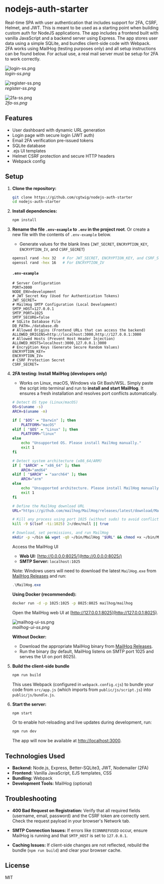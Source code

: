 # nodejs-auth-starter
Real-time SPA with user authentication that includes support for 2FA, CSRF, Helmet, and JWT. This is meant to be used as a starting point when building custom auth for NodeJS applications. The app includes a frontend built with vanilla JavaScript and a backend server using Express. The app stores user data using a simple SQLite, and bundles client-side code with Webpack. 2FA works using MailHog (testing purposes only) and all setup instructions can be found below. For actual use, a real mail server  must be setup for 2FA to work correctly.

![login-ss.png](images/login-ss.png)  
*login-ss.png*

![register-ss.png](images/register-ss.png)  
*register-ss.png*

![2fa-ss.png](images/2fa-ss.png)  
*2fa-ss.png*

## Features

- User dashboard with dynamic URL generation
- Login page with secure login (JWT auth)
- Email 2FA verification pre-issued tokens
- SQLite database
- .ejs UI templates
- Helmet CSRF protection and secure HTTP headers
- Webpack config

## Setup

1. **Clone the repository:**
   ```bash
   git clone https://github.com/cgtwig/nodejs-auth-starter
   cd nodejs-auth-starter
   ```

2. **Install dependencies:**
   ```bash
   npm install
   ```

3. **Rename the file `.env-example` to `.env` in the project root**. Or create a new file with the contents of `.env-example` below.
   - Generate values for the blank lines (`JWT_SECRET`, `ENCRYPTION_KEY`, `ENCRYPTION_IV`, and `CSRF_SECRET`)
   ```bash
   openssl rand -hex 32   # For JWT_SECRET, ENCRYPTION_KEY, and CSRF_SECRET (generate different one for each)
   openssl rand -hex 16   # For ENCRYPTION_IV
   ```

   #### `.env-example`
   ```env
   # Server Configuration
   PORT=3000
   NODE_ENV=development
   # JWT Secret Key (Used for Authentication Tokens)
   JWT_SECRET=
   # MailHog SMTP Configuration (Local Development)
   SMTP_HOST=127.0.0.1
   SMTP_PORT=1025
   SMTP_SECURE=false
   # SQLite Database File
   DB_PATH=./database.db
   # Allowed Origins (Frontend URLs that can access the backend)
   ALLOWED_ORIGINS=http://localhost:3000,http://127.0.0.1:3000
   # Allowed Hosts (Prevent Host Header Injection)
   ALLOWED_HOSTS=localhost:3000,127.0.0.1:3000
   # Encryption Keys (Generate Secure Random Values)
   ENCRYPTION_KEY=
   ENCRYPTION_IV=
   # CSRF Protection Secret
   CSRF_SECRET=
   ```
   
4. **2FA testing: Install MailHog (developers only)**
   - Works on Linux, macOS, Windows via Git Bash/WSL.
   Simply paste the script into terminal and run to **install and start MailHog**. It ensures a fresh installation and resolves port conflicts automatically.
   ```bash
   # Detect OS type (Linux/macOS)
   OS=$(uname -s)
   ARCH=$(uname -m)
   
   if [ "$OS" = "Darwin" ]; then
       PLATFORM="macOS"
   elif [ "$OS" = "Linux" ]; then
       PLATFORM="linux"
   else
       echo "Unsupported OS. Please install MailHog manually."
       exit 1
   fi
   
   # Detect system architecture (x86_64/ARM)
   if [ "$ARCH" = "x86_64" ]; then
       ARCH="amd64"
   elif [ "$ARCH" = "aarch64" ]; then
       ARCH="arm"
   else
       echo "Unsupported architecture. Please install MailHog manually."
       exit 1
   fi
   
   # Define the MailHog download URL
   URL="https://github.com/mailhog/MailHog/releases/latest/download/MailHog_${PLATFORM}_${ARCH}"
   
   # Kill any process using port 1025 (without sudo) to avoid conflicts
   kill -9 $(lsof -ti:1025) 2>/dev/null || true
   
   # Download, set permissions, and run MailHog
   mkdir -p ~/bin && wget -qO ~/bin/MailHog "$URL" && chmod +x ~/bin/MailHog && ~/bin/MailHog
   ```
   Access the MailHog UI
   - **Web UI:** [http://0.0.0.0:8025/](http://0.0.0.0:8025/) 
   - **SMTP Server:** `localhost:1025`
   
   Note: Windows users will need to download the latest `MailHog.exe` from [MailHog Releases](https://github.com/mailhog/MailHog/releases) and run:
   ```powershell
   .\MailHog.exe
   ```
   
   **Using Docker (recommended):**
   ```bash
   docker run -d -p 1025:1025 -p 8025:8025 mailhog/mailhog
   ```
   Open the MailHog web UI at [http://127.0.0.1:8025](http://127.0.0.1:8025).
   
   ![mailhog-ui-ss.png](images/mailhog-ui-ss.png)  
   *mailhog-ui-ss.png*

   **Without Docker:**
   - Download the appropriate MailHog binary from [MailHog Releases](https://github.com/mailhog/MailHog/releases).
   - Run the binary (by default, MailHog listens on SMTP port 1025 and serves the UI on port 8025).

6. **Build the client-side bundle**
   ```bash
   npm run build
   ```
   This uses Webpack (configured in `webpack.config.cjs`) to bundle your code from `src/app.js` (which imports from `public/js/script.js`) into `public/js/bundle.js`.

7. **Start the server:**
   ```bash
   npm start
   ```
   Or to enable hot-reloading and live updates during development, run:
   ```bash
   npm run dev
   ```
   The app will now be available at [http://localhost:3000](http://localhost:3000).

## Technologies Used

- **Backend:** Node.js, Express, Better-SQLite3, JWT, Nodemailer (2FA)
- **Frontend:** Vanilla JavaScript, EJS templates, CSS
- **Bundling:** Webpack
- **Development Tools:** MailHog (optional)

## Troubleshooting

- **400 Bad Request on Registration:**
  Verify that all required fields (username, email, password) and the CSRF token are correctly sent. Check the request payload in your browser's Network tab.

- **SMTP Connection Issues:**
  If errors like `ECONNREFUSED` occur, ensure MailHog is running and that `SMTP_HOST` is set to `127.0.0.1`.

- **Caching Issues:**
  If client-side changes are not reflected, rebuild the bundle (`npm run build`) and clear your browser cache.

## License

MIT
